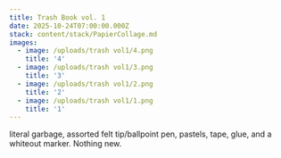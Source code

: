 ```yaml
---
title: Trash Book vol. 1
date: 2025-10-24T07:00:00.000Z
stack: content/stack/PapierCollage.md
images:
  - image: /uploads/trash vol1/4.png
    title: '4'
  - image: /uploads/trash vol1/3.png
    title: '3'
  - image: /uploads/trash vol1/2.png
    title: '2'
  - image: /uploads/trash vol1/1.png
    title: '1'
---
```


literal garbage, assorted felt tip/ballpoint pen, pastels, tape, glue, and a whiteout marker. Nothing new.
